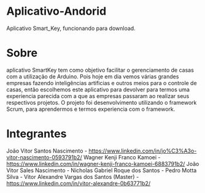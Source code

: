 # Aplicativo-Andorid
Aplicativo Smart_Key, funcionando para download.
# Sobre
aplicativo SmartKey tem como objetivo facilitar o gerenciamento de casas com a utilização de Arduino. Pois hoje em dia vemos várias grandes empresas fazendo inteligências artificias e outros meios para o controle de casas, então escolhemos este aplicativo para devolver para termos uma experiencia parecida com a que as empresas passaram ao realizar seus respectivos projetos.
 O projeto foi desenvolvimento utilizando o framework Scrum, para aprendermos e termos experiencia com o framework.
 # Integrantes
João Vitor Santos Nascimento - https://www.linkedin.com/in/jo%C3%A3o-vitor-nascimento-0593791b2/
Wagner Kenji Franco Kamoei - https://www.linkedin.com/in/wagner-kenji-franco-kamoei-6883791b2/
João Vitor Sales Nascimento - 
Nicholas Gabriel Roque dos Santos - 
Pedro Motta Silva -
Vitor Alexandre Vargas dos Santos (Master) - https://www.linkedin.com/in/vitor-alexandre-0b63771b2/
